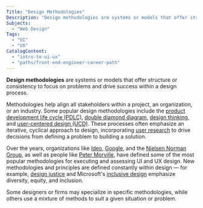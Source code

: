 ```yaml
---
Title: "Design Methodologies"
Description: "Design methodologies are systems or models that offer structure or consistency to focus on problems and drive success within a design process."
Subjects:
  - "Web Design"
Tags:
  - "UI"
  - "UX"
CatalogContent:
  - "intro-to-ui-ux"
  - "paths/front-end-engineer-career-path"
---
```


**Design methodologies** are systems or models that offer structure or consistency to focus on problems and drive success within a design process.

Methodologies help align all stakeholders within a project, an organization, or an industry. Some popular design methodologies include the [product development life cycle (PDLC)](https://www.codecademy.com/resources/docs/uiux/product-development-life-cycle), [double diamond diagram](https://www.codecademy.com/resources/docs/uiux/double-diamond-diagram), [design thinking](https://www.codecademy.com/resources/docs/uiux/design-thinking), and [user-centered design (UCD)](https://www.codecademy.com/resources/docs/uiux/user-centered-design). These processes often emphasize an iterative, cyclical approach to design, incorporating [user research](https://www.codecademy.com/resources/docs/uiux/user-research) to drive decisions from defining a problem to building a solution.

Over the years, organizations like [Ideo](https://designthinking.ideo.com/), [Google](https://design.google/resources/), and the [Nielsen Norman Group](https://www.nngroup.com), as well as people like [Peter Morville](https://en.wikipedia.org/wiki/Peter_Morville), have defined some of the most popular methodologies for executing and assessing UI and UX design. New methodologies and principles are defined constantly within design &mdash; for example, [design justice](https://designjustice.org/) and Microsoft's [inclusive design](https://www.microsoft.com/design/inclusive/) emphasize diversity, equity, and inclusion.

Some designers or firms may specialize in specific methodologies, while others use a mixture of methods to suit a given situation or problem.

